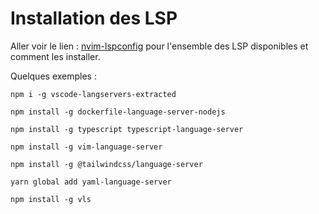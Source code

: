 # Installation des LSP

Aller voir le lien : [nvim-lspconfig](https://github.com/neovim/nvim-lspconfig) pour l'ensemble des LSP disponibles et comment les installer.

Quelques exemples :

``npm i -g vscode-langservers-extracted``

``npm install -g dockerfile-language-server-nodejs``

``npm install -g typescript typescript-language-server``

``npm install -g vim-language-server``

``npm install -g @tailwindcss/language-server``

``yarn global add yaml-language-server``

``npm install -g vls``


